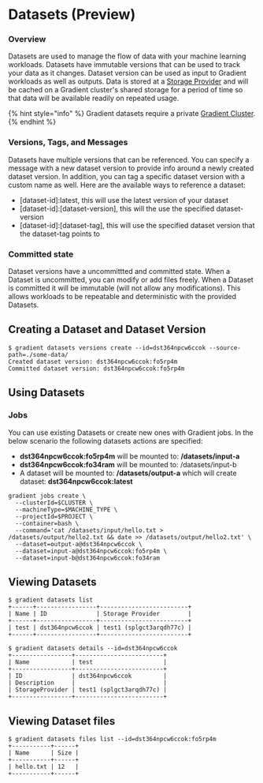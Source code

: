 # Datasets \(Preview\)

### Overview

Datasets are used to manage the flow of data with your machine learning workloads. Datasets have immutable versions that can be used to track your data as it changes. Dataset version can be used as input to Gradient workloads as well as outputs. Data is stored at a [Storage Provider](../storage-providers.md) and will be cached on a Gradient cluster's shared storage for a period of time so that data will be available readily on repeated usage.

{% hint style="info" %}
Gradient datasets require a private [Gradient Cluster](../../gradient-private-cloud/about.md).
{% endhint %}

### Versions, Tags, and Messages

Datasets have multiple versions that can be referenced. You can specify a message with a new dataset version to provide info around a newly created dataset version. In addition, you can tag a specific dataset version with a custom name as well. Here are the available ways to reference a dataset:

* \[dataset-id\]:latest, this will use the latest version of your dataset
* \[dataset-id\]:\[dataset-version\], this will the use the specified dataset-version
* \[dataset-id\]:\[dataset-tag\], this will use the specified  dataset version that the dataset-tag points to

### Committed state

Dataset versions have a uncommittted and committed state. When a Dataset is uncommitted, you can modify or add files freely. When a Dataset is committed it will be immutable \(will not allow any modifications\). This allows workloads to be repeatable and deterministic with the provided Datasets. 

## Creating a Dataset and Dataset Version

```text
$ gradient datasets versions create --id=dst364npcw6ccok --source-path=./some-data/
Created dataset version: dst364npcw6ccok:fo5rp4m
Committed dataset version: dst364npcw6ccok:fo5rp4m
```

## Using Datasets

### Jobs

You can use existing Datasets or create new ones with Gradient jobs. In the below scenario the following datasets actions are specified:

* **dst364npcw6ccok:fo5rp4m** will be mounted to: **/datasets/input-a**
* **dst364npcw6ccok:fo34ram** will be mounted to: /datasets/input-b
* A dataset will be mounted to: **/datasets/output-a** which will create dataset: **dst364npcw6ccok:latest**

```text
gradient jobs create \
  --clusterId=$CLUSTER \
  --machineType=$MACHINE_TYPE \
  --projectId=$PROJECT \
  --container=bash \
  --command='cat /datasets/input/hello.txt > /datasets/output/hello2.txt && date >> /datasets/output/hello2.txt' \
  --dataset=output-a@dst364npcw6ccok \
  --dataset=input-a@dst364npcw6ccok:fo5rp4m \
  --dataset=input-b@dst364npcw6ccok:fo34ram
```

## Viewing Datasets

```text
$ gradient datasets list
+------+-----------------+-------------------------+
| Name | ID              | Storage Provider        |
+------+-----------------+-------------------------+
| test | dst364npcw6ccok | test1 (splgct3arqdh77c) |
+------+-----------------+-------------------------+

$ gradient datasets details --id=dst364npcw6ccok
+-----------------+-------------------------+
| Name            | test                    |
+-----------------+-------------------------+
| ID              | dst364npcw6ccok         |
| Description     |                         |
| StorageProvider | test1 (splgct3arqdh77c) |
+-----------------+-------------------------+
```

## Viewing Dataset files

```text
$ gradient datasets files list --id=dst364npcw6ccok:fo5rp4m
+-----------+------+
| Name      | Size |
+-----------+------+
| hello.txt | 12   |
+-----------+------+
```

